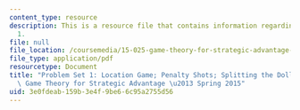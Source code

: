 ```yaml
---
content_type: resource
description: This is a resource file that contains information regarding problem set
  1.
file: null
file_location: /coursemedia/15-025-game-theory-for-strategic-advantage-spring-2015/3e0fdeab159b3e4f9be66c95a2755d56_MIT15_025S15_ProblemSet1.pdf
file_type: application/pdf
resourcetype: Document
title: "Problem Set 1: Location Game; Penalty Shots; Splitting the Dollar \u2013 15.025\
  \ Game Theory for Strategic Advantage \u2013 Spring 2015"
uid: 3e0fdeab-159b-3e4f-9be6-6c95a2755d56
---
```

